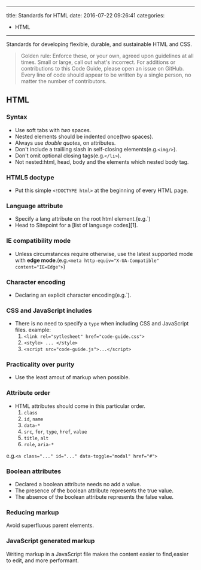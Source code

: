 ----
title: Standards for HTML
date: 2016-07-22 09:26:41
categories:
- HTML
----
Standards for developing flexible, durable, and sustainable HTML and CSS.
>Golden rule:
Enforce these, or your own, agreed upon guidelines at all times. Small or large, call out what's incorrect. For additions or contributions to this Code Guide, please open an issue on GitHub.
Every line of code should appear to be written by a single person, no matter the number of contributors.

## HTML
### Syntax
- Use soft tabs with *two* spaces.
- Nested elements should be indented once(two spaces).
- Always use *double quotes*, on attributes.
- Don't include a trailiing slash in self-closing elements(e.g.`<img/>`).
- Don't omit optional closing tags(e.g.`</li>`).
- Not nested:html, head, body and the elements which nested body tag.

### HTML5 doctype
- Put this simple `<!DOCTYPE html>` at the beginning of every HTML page.

### Language attribute
- Specify a lang attribute on the root html element.(e.g.`<html lang="en-us">)
- Head to Sitepoint for a [list of language codes][1].

### IE compatibility mode
- Unless circumstances require otherwise, use the latest supported mode with **edge mode**.(e.g.`<meta http-equiv="X-UA-Compatible" content="IE=Edge">`)

### Character encoding
- Declaring an explicit character encoding(e.g.`<meta charset="UTF-8">).

### CSS and JavaScript includes
- There is no need to specify a `type` when including CSS and JavaScript files.
example:
	1. `<link rel="sytlesheet" href="code-guide.css">`
	2. `<style> ... </style>`
	3. `<script src="code-guide.js">...</script>`

### Practicality over purity
- Use the least amout of markup when possible.

### Attribute order
- HTML attributes should come in this particular order.
	1. `class`
	1. `id`, `name`
	1. `data-*`
	1. `src`, `for`, `type`, `href`, `value`
	1. `title`, `alt`
	1. `role`, `aria-*`

e.g.`<a class="..." id="..." data-toggle="modal" href="#">`

### Boolean attributes
- Declared a boolean attribute needs no add a value.
- The presence of the boolean attribute represents the true value.
- The absence of the boolean attribute represents the false value.

### Reducing markup
Avoid superfluous parent elements.

### JavaScript generated markup
Writing markup in a JavaScript file makes the content easier to find,easier to edit, and more performant.